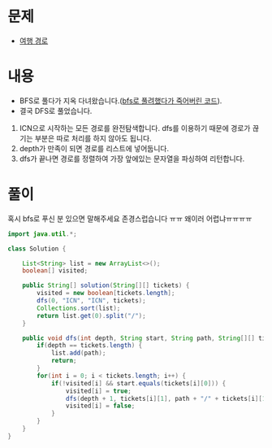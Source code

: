 # 문제
* [여행 경로](https://programmers.co.kr/learn/courses/30/lessons/43164#)

# 내용
* BFS로 풀다가 지옥 다녀왔습니다.([bfs로 풀려했다가 죽어버린 코드](https://sirin0762.github.io/posts/prgrms43164/)).
* 결국 DFS로 풀었습니다.
1. ICN으로 시작하는 모든 경로를 완전탐색합니다. dfs를 이용하기 때문에 경로가 끊기는 부분은 따로 처리를 하지 않아도 됩니다.
2. depth가 만족이 되면 경로를 리스트에 넣어둡니다.
3. dfs가 끝나면 경로를 정렬하여 가장 앞에있는 문자열을 파싱하여 리턴합니다.

# 풀이
혹시 bfs로 푸신 분 있으면 말해주세요 존경스럽습니다 ㅠㅠ 왜이러 어렵냐ㅠㅠㅠㅠ
```java
import java.util.*;

class Solution {

    List<String> list = new ArrayList<>();
    boolean[] visited;

    public String[] solution(String[][] tickets) {
        visited = new boolean[tickets.length];
        dfs(0, "ICN", "ICN", tickets);
        Collections.sort(list);
        return list.get(0).split("/");
    }

    public void dfs(int depth, String start, String path, String[][] tickets) {
        if(depth == tickets.length) {
            list.add(path);
            return;
        }
        for(int i = 0; i < tickets.length; i++) {
            if(!visited[i] && start.equals(tickets[i][0])) {
                visited[i] = true;
                dfs(depth + 1, tickets[i][1], path + "/" + tickets[i][1], tickets);
                visited[i] = false;
            }
        }
    }
}
```
